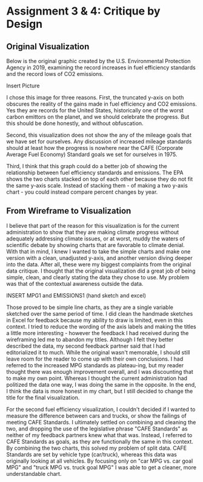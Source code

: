 # Assignment 3 & 4: Critique by Design

## Original Visualization
Below is the original graphic created by the U.S. Environmental Protection Agency in 2019, examining the record increases in fuel efficiency standards and the record lows of CO2 emissions.

Insert Picture

I chose this image for three reasons. First, the truncated y-axis on both obscures the reality of the gains made in fuel efficiency and CO2 emissions. Yes they are records for the United States, historically one of the worst carbon emittors on the planet, and we should celebrate the progress. But this should be done honestly, and without obfuscation. 

Second, this visualization does not show the any of the mileage goals that we have set for ourselves. Any discussion of increased mileage standards should at least how the progress is nowhere near the CAFE (Corporate Average Fuel Economy) Standard goals we set for ourselves in 1975.

Third, I think that this graph could do a better job of showing the relationship between fuel efficiency standards and emissions. The EPA shows the two charts stacked on top of each other because they do not fit the same y-axis scale. Instead of stacking them - of making a two y-axis chart - you could instead compare percent changes by year.

## From Wireframe to Visualization

I believe that part of the reason for this visualization is for the current administration to show that they are making climate progress without adequately addressing climate issues, or at worst, muddy the waters of scientific debate by showing charts that are favorable to climate denial. With that in mind, I knew I wanted to take the simple charts and make one version with a clean, unadjusted y-axis, and another version diving deeper into the data. After all, these were my biggest complaints from the original data critique. I thought that the original visualization did a great job of being simple, clean, and clearly stating the data they chose to use. My problem was that of the contextual awareness outside the data.

INSERT MPG1 and EMISSIONS1 (hand sketch and excel)

Those proved to be simple line charts, as they are a single variable sketched over the same period of time. I did clean the handmade sketches in Excel for feedback because my ability to draw is limited, even in this context. I tried to reduce the wording of the axis labels and making the titles a little more interesting - however the feedback I had received during the wireframing led me to abandon my titles. Although I felt they better described the data, my second feedback partner said that I had editorialized it to much. While the original wasn't memorable, I should still leave room for the reader to come up with their own conclusions. I had referred to the increased MPG standards as plateau-ing, but my reader thought there was enough improvement overall, and I was discounting that to make my own point. Whereas I thought the current administration had politized the data one way, I was doing the same in the opposite. In the end, I think the data is more honest in my chart, but I still decided to change the title for the final visualization.

For the second fuel efficiency visualization, I couldn't decided if I wanted to measure the difference between cars and trucks, or show the failings of meeting CAFE Standards. I ultimately settled on combining and cleaning the two, and dropping the use of the legislative phrase "CAFE Standards" as neither of my feedback partners knew what that was. Instead, I referred to CAFE Standards as goals, as they are functionally the same in this context. By combining the two charts, this solved my problem of split data. CAFE Standards are set by vehicle type (car/truck), whereas this data was originally looking at all vehicles. By focusing only on "car MPG vs. car goal MPG" and "truck MPG vs. truck goal MPG" I was able to get a cleaner, more understandable chart.
